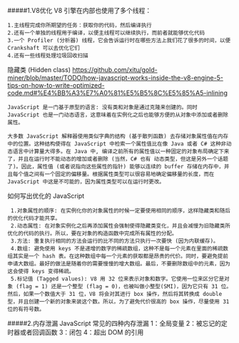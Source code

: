 #####1.V8优化
V8 引擎在内部也使用了多个线程：

    1.主线程完成你所期望的任务：获取你的代码，然后编译执行
    2.还有一个单独的线程用于编译，以便主线程可以继续执行，而前者就能够优化代码
    3.一个 Profiler (分析器) 线程，它会告诉运行时在哪些方法上我们花了很多的时间，以便 Crankshaft 可以去优化它们
    4.还有一些线程处理垃圾回收扫描
    
隐藏类 (Hidden class) https://github.com/xitu/gold-miner/blob/master/TODO/how-javascript-works-inside-the-v8-engine-5-tips-on-how-to-write-optimized-code.md#%E4%BB%A3%E7%A0%81%E5%B5%8C%E5%85%A5-inlining

    JavaScript 是一门基于原型的语言: 没有类和对象是通过克隆来创建的。同时 JavaScript 也是一门动态语言，这意味着在实例化之后也能够方便的从对象中添加或者删除属性。

    大多数 JavaScript 解释器使用类似字典的结构 (基于散列函数) 去存储对象属性值在内存中的位置。这种结构使得在 JavaScript 中检索一个属性值比在像 Java 或者 C# 这种非动态语言中计算量大得多。在 Java 中, 编译之前所有的属性值以一种固定的对象布局确定下来了，并且在运行时不能动态的增加或者删除 (当然，C# 也有 动态类型，但这是另外一个话题了)。因此，属性值 (或者说指向这些属性的指针) 能够以连续的 buffer 存储在内存中，并且每个值之间有一个固定的偏移量。根据属性类型可以很容易地确定偏移量的长度，而在 JavaScript 中这是不可能的，因为属性类型可以在运行时更改。


如何写出优化的 JavaScript

     1.对象属性的顺序: 在实例化你的对象属性的时候一定要使用相同的顺序，这样隐藏类和随后的优化代码才能共享。
     2.动态属性: 在对象实例化之后再添加属性会强制使得隐藏类变化，并且会减慢为旧隐藏类所优化的代码的执行。所以，要在对象的构造函数中完成所有属性的分配。
     3.方法: 重复执行相同的方法会运行的比不同的方法只执行一次要快 (因为内联缓存)。
     4.数组: 避免使用 keys 不是递增的数字的稀疏数组，这种不是每一个元素在里面的稀疏数组其实是一个 hash 表。在这种数组中每一个元素的获取都是昂贵的代价。同时，要避免提前申请大数组。最好的做法是随着你的需要慢慢的增大数组。最后，不要删除数组中的元素，因为这会使得 keys 变得稀疏。
     5.标记值 (Tagged values): V8 用 32 位来表示对象和数字。它使用一位来区分它是对象 (flag = 1) 还是一个整型 (flag = 0)，也被叫做小整型(SMI)，因为它只有 31 位。然后，如果一个数值大于 31 位，V8 将会对其进行 box 操作，然后将其转换成 double 型，并且创建一个新的对象来装这个数。所以，为了避免代价很高的 box 操作，尽量使用 31 位的有符号数。

#####2.内存泄漏
    JavaScript 常见的四种内存泄漏
    1：全局变量
    2：被忘记的定时器或者回调函数
    3：闭包
    4：超出 DOM 的引用

